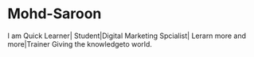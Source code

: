 # Mohd-Saroon
I am Quick Learner| Student|Digital Marketing Spcialist| Lerarn more and more|Trainer Giving the knowledgeto world.
